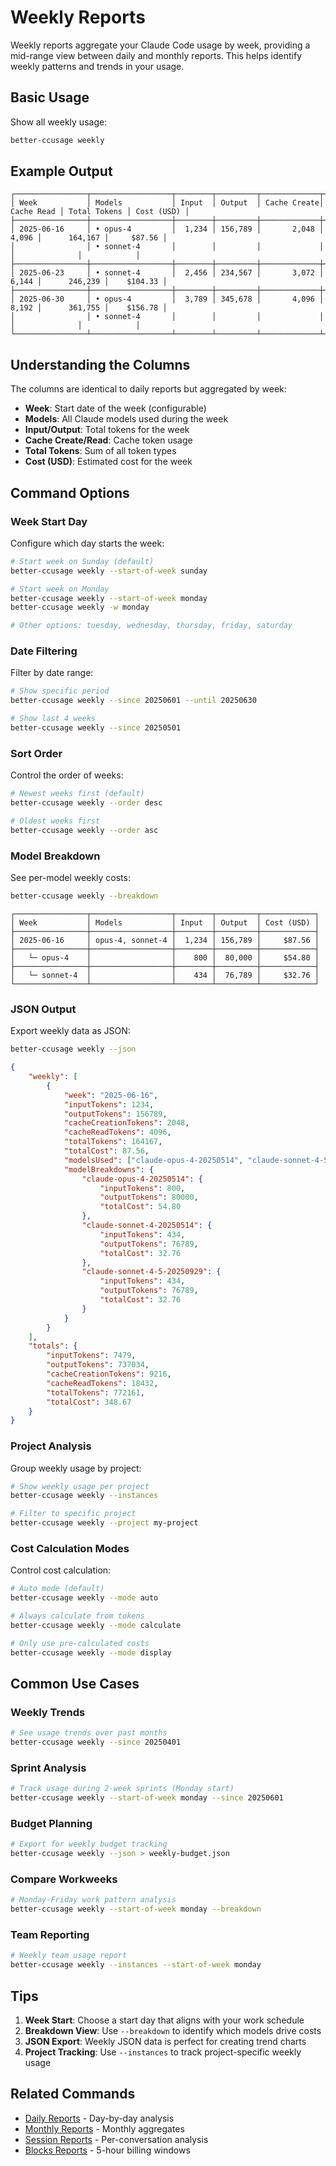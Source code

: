 # Weekly Reports

Weekly reports aggregate your Claude Code usage by week, providing a mid-range view between daily and monthly reports. This helps identify weekly patterns and trends in your usage.

## Basic Usage

Show all weekly usage:

```bash
better-ccusage weekly
```

## Example Output

```
┌────────────────┬──────────────────┬────────┬─────────┬─────────────┬────────────┬──────────────┬────────────┐
│ Week           │ Models           │ Input  │ Output  │ Cache Create│ Cache Read │ Total Tokens │ Cost (USD) │
├────────────────┼──────────────────┼────────┼─────────┼─────────────┼────────────┼──────────────┼────────────┤
│ 2025-06-16     │ • opus-4         │  1,234 │ 156,789 │       2,048 │      4,096 │      164,167 │     $87.56 │
│                │ • sonnet-4       │        │         │             │            │              │            │
├────────────────┼──────────────────┼────────┼─────────┼─────────────┼────────────┼──────────────┼────────────┤
│ 2025-06-23     │ • sonnet-4       │  2,456 │ 234,567 │       3,072 │      6,144 │      246,239 │    $104.33 │
├────────────────┼──────────────────┼────────┼─────────┼─────────────┼────────────┼──────────────┼────────────┤
│ 2025-06-30     │ • opus-4         │  3,789 │ 345,678 │       4,096 │      8,192 │      361,755 │    $156.78 │
│                │ • sonnet-4       │        │         │             │            │              │            │
└────────────────┴──────────────────┴────────┴─────────┴─────────────┴────────────┴──────────────┴────────────┘
```

## Understanding the Columns

The columns are identical to daily reports but aggregated by week:

- **Week**: Start date of the week (configurable)
- **Models**: All Claude models used during the week
- **Input/Output**: Total tokens for the week
- **Cache Create/Read**: Cache token usage
- **Total Tokens**: Sum of all token types
- **Cost (USD)**: Estimated cost for the week

## Command Options

### Week Start Day

Configure which day starts the week:

```bash
# Start week on Sunday (default)
better-ccusage weekly --start-of-week sunday

# Start week on Monday
better-ccusage weekly --start-of-week monday
better-ccusage weekly -w monday

# Other options: tuesday, wednesday, thursday, friday, saturday
```

### Date Filtering

Filter by date range:

```bash
# Show specific period
better-ccusage weekly --since 20250601 --until 20250630

# Show last 4 weeks
better-ccusage weekly --since 20250501
```

### Sort Order

Control the order of weeks:

```bash
# Newest weeks first (default)
better-ccusage weekly --order desc

# Oldest weeks first
better-ccusage weekly --order asc
```

### Model Breakdown

See per-model weekly costs:

```bash
better-ccusage weekly --breakdown
```

```
┌────────────────┬──────────────────┬────────┬─────────┬────────────┐
│ Week           │ Models           │ Input  │ Output  │ Cost (USD) │
├────────────────┼──────────────────┼────────┼─────────┼────────────┤
│ 2025-06-16     │ opus-4, sonnet-4 │  1,234 │ 156,789 │     $87.56 │
├────────────────┼──────────────────┼────────┼─────────┼────────────┤
│   └─ opus-4    │                  │    800 │  80,000 │     $54.80 │
├────────────────┼──────────────────┼────────┼─────────┼────────────┤
│   └─ sonnet-4  │                  │    434 │  76,789 │     $32.76 │
└────────────────┴──────────────────┴────────┴─────────┴────────────┘
```

### JSON Output

Export weekly data as JSON:

```bash
better-ccusage weekly --json
```

```json
{
	"weekly": [
		{
			"week": "2025-06-16",
			"inputTokens": 1234,
			"outputTokens": 156789,
			"cacheCreationTokens": 2048,
			"cacheReadTokens": 4096,
			"totalTokens": 164167,
			"totalCost": 87.56,
			"modelsUsed": ["claude-opus-4-20250514", "claude-sonnet-4-5-20250929", "claude-sonnet-4-20250514"],
			"modelBreakdowns": {
				"claude-opus-4-20250514": {
					"inputTokens": 800,
					"outputTokens": 80000,
					"totalCost": 54.80
				},
				"claude-sonnet-4-20250514": {
					"inputTokens": 434,
					"outputTokens": 76789,
					"totalCost": 32.76
				},
				"claude-sonnet-4-5-20250929": {
					"inputTokens": 434,
					"outputTokens": 76789,
					"totalCost": 32.76
				}
			}
		}
	],
	"totals": {
		"inputTokens": 7479,
		"outputTokens": 737034,
		"cacheCreationTokens": 9216,
		"cacheReadTokens": 18432,
		"totalTokens": 772161,
		"totalCost": 348.67
	}
}
```

### Project Analysis

Group weekly usage by project:

```bash
# Show weekly usage per project
better-ccusage weekly --instances

# Filter to specific project
better-ccusage weekly --project my-project
```

### Cost Calculation Modes

Control cost calculation:

```bash
# Auto mode (default)
better-ccusage weekly --mode auto

# Always calculate from tokens
better-ccusage weekly --mode calculate

# Only use pre-calculated costs
better-ccusage weekly --mode display
```

## Common Use Cases

### Weekly Trends

```bash
# See usage trends over past months
better-ccusage weekly --since 20250401
```

### Sprint Analysis

```bash
# Track usage during 2-week sprints (Monday start)
better-ccusage weekly --start-of-week monday --since 20250601
```

### Budget Planning

```bash
# Export for weekly budget tracking
better-ccusage weekly --json > weekly-budget.json
```

### Compare Workweeks

```bash
# Monday-Friday work pattern analysis
better-ccusage weekly --start-of-week monday --breakdown
```

### Team Reporting

```bash
# Weekly team usage report
better-ccusage weekly --instances --start-of-week monday
```

## Tips

1. **Week Start**: Choose a start day that aligns with your work schedule
2. **Breakdown View**: Use `--breakdown` to identify which models drive costs
3. **JSON Export**: Weekly JSON data is perfect for creating trend charts
4. **Project Tracking**: Use `--instances` to track project-specific weekly usage

## Related Commands

- [Daily Reports](/guide/daily-reports) - Day-by-day analysis
- [Monthly Reports](/guide/monthly-reports) - Monthly aggregates
- [Session Reports](/guide/session-reports) - Per-conversation analysis
- [Blocks Reports](/guide/blocks-reports) - 5-hour billing windows
